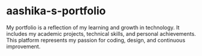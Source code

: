 # aashika-s-portfolio
My portfolio is a reflection of my learning and growth in technology. It includes my academic projects, technical skills, and personal achievements. This platform represents my passion for coding, design, and continuous improvement.
